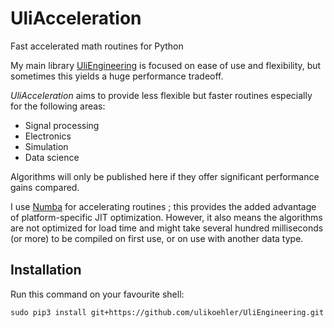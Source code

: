 # UliAcceleration
Fast accelerated math routines for Python

My main library [UliEngineering](https://github.com/ulikoehler/UliEngineering) is focused on ease of use and flexibility, but sometimes this yields a huge performance tradeoff.

*UliAcceleration* aims to provide less flexible but faster routines especially for the following areas:

* Signal processing
* Electronics
* Simulation
* Data science

Algorithms will only be published here if they offer significant performance gains compared.

I use [Numba](https://numba.pydata.org) for accelerating routines ; this provides the added advantage of platform-specific JIT optimization. However, it also means the algorithms are not optimized for load time and might take several hundred milliseconds (or more) to be compiled on first use, or on use with another data type.

## Installation

Run this command on your favourite shell:

```
sudo pip3 install git+https://github.com/ulikoehler/UliEngineering.git
```
